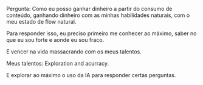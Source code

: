
Pergunta: Como eu posso ganhar dinheiro a partir do consumo de conteúdo, ganhando dinheiro com as minhas habilidades naturais, com o meu estado de flow natural. 

Para responder isso, eu preciso primeiro me conhecer ao máximo, saber no que eu sou forte e aonde eu sou fraco. 

E vencer na vida massacrando com os meus talentos. 

Meus talentos: Exploration and acurracy.  

E explorar ao máximo o uso da IA para responder certas perguntas. 

